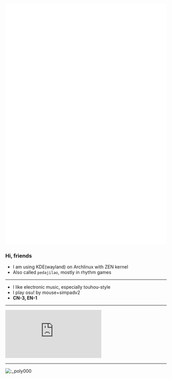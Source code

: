 ![banner](github-metrics.svg)
### Hi, friends

- I am using KDE(wayland) on Archlinux with ZEN kernel
- Also called `pedajilao`, mostly in rhythm games
--------------------
- I like electronic music, especially touhou-style
- I play osu! by mouse+simpadv2
- **CN-3, EN-1**
--------------------

[![osu](https://osusig.lolicon.app/sig.php?colour=hexff66aa&uname=pedajilao&pp=1&countryrank)](https://osu.ppy.sh/users/13851970)

--------------------

![:_poly000](https://count.getloli.com/get/@:_poly000)

